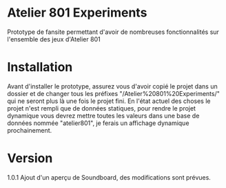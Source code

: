 # Atelier 801 Experiments
Prototype de fansite permettant d'avoir de nombreuses fonctionnalités sur l'ensemble des jeux d'Atelier 801

# Installation
Avant d'installer le prototype, assurez vous d'avoir copié le projet dans un dossier et de changer tous les préfixes "/Atelier%20801%20Experiments/" qui ne seront plus là une fois le projet fini.
En l'état actuel des choses le projet n'est rempli que de données statiques, pour rendre le projet dynamique vous devrez mettre toutes les valeurs dans une base de données nommée "atelier801", je ferais un affichage dynamique prochainement.

# Version
1.0.1 Ajout d'un aperçu de Soundboard, des modifications sont prévues.

